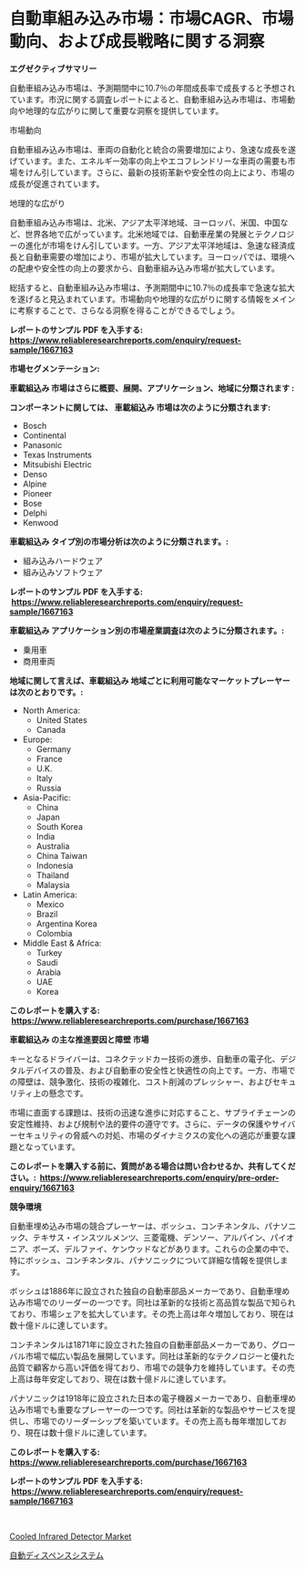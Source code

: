<p><h1>自動車組み込み市場：市場CAGR、市場動向、および成長戦略に関する洞察</h1></p><p><strong>エグゼクティブサマリー</strong></p>
<p><p>自動車組み込み市場は、予測期間中に10.7％の年間成長率で成長すると予想されています。市況に関する調査レポートによると、自動車組み込み市場は、市場動向や地理的な広がりに関して重要な洞察を提供しています。</p><p>市場動向</p><p>自動車組み込み市場は、車両の自動化と統合の需要増加により、急速な成長を遂げています。また、エネルギー効率の向上やエコフレンドリーな車両の需要も市場をけん引しています。さらに、最新の技術革新や安全性の向上により、市場の成長が促進されています。</p><p>地理的な広がり</p><p>自動車組み込み市場は、北米、アジア太平洋地域、ヨーロッパ、米国、中国など、世界各地で広がっています。北米地域では、自動車産業の発展とテクノロジーの進化が市場をけん引しています。一方、アジア太平洋地域は、急速な経済成長と自動車需要の増加により、市場が拡大しています。ヨーロッパでは、環境への配慮や安全性の向上の要求から、自動車組み込み市場が拡大しています。</p><p>総括すると、自動車組み込み市場は、予測期間中に10.7％の成長率で急速な拡大を遂げると見込まれています。市場動向や地理的な広がりに関する情報をメインに考察することで、さらなる洞察を得ることができるでしょう。</p></p>
<p><strong>レポートのサンプル PDF を入手する: <a href="https://www.reliableresearchreports.com/enquiry/request-sample/1667163">https://www.reliableresearchreports.com/enquiry/request-sample/1667163</a></strong></p>
<p><strong>市場セグメンテーション:</strong></p>
<p><strong> 車載組込み 市場はさらに概要、展開、アプリケーション、地域に分類されます :</strong></p>
<p><strong>コンポーネントに関しては、 車載組込み 市場は次のように分類されます: &nbsp;</strong></p>
<p><ul><li>Bosch</li><li>Continental</li><li>Panasonic</li><li>Texas Instruments</li><li>Mitsubishi Electric</li><li>Denso</li><li>Alpine</li><li>Pioneer</li><li>Bose</li><li>Delphi</li><li>Kenwood</li></ul></p>
<p><strong> 車載組込み タイプ別の市場分析は次のように分類されます。:</strong></p>
<p><ul><li>組み込みハードウェア</li><li>組み込みソフトウェア</li></ul></p>
<p><strong>レポートのサンプル PDF を入手する: &nbsp;<a href="https://www.reliableresearchreports.com/enquiry/request-sample/1667163">https://www.reliableresearchreports.com/enquiry/request-sample/1667163</a></strong></p>
<p><strong> 車載組込み アプリケーション別の市場産業調査は次のように分類されます。:</strong></p>
<p><ul><li>乗用車</li><li>商用車両</li></ul></p>
<p><strong>地域に関して言えば、車載組込み 地域ごとに利用可能なマーケットプレーヤーは次のとおりです。:</strong></p>
<p><ul>
    <li>
        North America:
        <ul>
            <li>United States</li>
            <li>Canada</li>
        </ul>
    </li>
    <li>
        Europe:
        <ul>
            <li>Germany</li>
            <li>France</li>
            <li>U.K.</li>
            <li>Italy</li>
            <li>Russia</li>
        </ul>
    </li>
    <li>
        Asia-Pacific:
        <ul>
            <li>China</li>
            <li>Japan</li>
            <li>South Korea</li>
            <li>India</li>
            <li>Australia</li>
            <li>China Taiwan</li>
            <li>Indonesia</li>
            <li>Thailand</li>
            <li>Malaysia</li>
        </ul>
    </li>
    <li>
        Latin America:
        <ul>
            <li>Mexico</li>
            <li>Brazil</li>
            <li>Argentina Korea</li>
            <li>Colombia</li>
        </ul>
    </li>
    <li>
        Middle East & Africa:
        <ul>
            <li>Turkey</li>
            <li>Saudi</li>
            <li>Arabia</li>
            <li>UAE</li>
            <li>Korea</li>
        </ul>
    </li>
    </ul></p>
<p><strong>このレポートを購入する: &nbsp;<a href="https://www.reliableresearchreports.com/purchase/1667163">https://www.reliableresearchreports.com/purchase/1667163</a></strong></p>
<p><strong>車載組込み の主な推進要因と障壁 市場</strong></p>
<p><p>キーとなるドライバーは、コネクテッドカー技術の進歩、自動車の電子化、デジタルデバイスの普及、および自動車の安全性と快適性の向上です。一方、市場での障壁は、競争激化、技術の複雑化、コスト削減のプレッシャー、およびセキュリティ上の懸念です。</p><p>市場に直面する課題は、技術の迅速な進歩に対応すること、サプライチェーンの安定性維持、および規制や法的要件の遵守です。さらに、データの保護やサイバーセキュリティの脅威への対処、市場のダイナミクスの変化への適応が重要な課題となっています。</p></p>
<p><strong>このレポートを購入する前に、質問がある場合は問い合わせるか、共有してください。:&nbsp; <a href="https://www.reliableresearchreports.com/enquiry/pre-order-enquiry/1667163">https://www.reliableresearchreports.com/enquiry/pre-order-enquiry/1667163</a></strong></p>
<p><strong>競争環境</strong></p>
<p><p>自動車埋め込み市場の競合プレーヤーは、ボッシュ、コンチネンタル、パナソニック、テキサス・インスツルメンツ、三菱電機、デンソー、アルパイン、パイオニア、ボーズ、デルファイ、ケンウッドなどがあります。これらの企業の中で、特にボッシュ、コンチネンタル、パナソニックについて詳細な情報を提供します。</p><p>ボッシュは1886年に設立された独自の自動車部品メーカーであり、自動車埋め込み市場でのリーダーの一つです。同社は革新的な技術と高品質な製品で知られており、市場シェアを拡大しています。その売上高は年々増加しており、現在は数十億ドルに達しています。</p><p>コンチネンタルは1871年に設立された独自の自動車部品メーカーであり、グローバル市場で幅広い製品を展開しています。同社は革新的なテクノロジーと優れた品質で顧客から高い評価を得ており、市場での競争力を維持しています。その売上高は毎年安定しており、現在は数十億ドルに達しています。</p><p>パナソニックは1918年に設立された日本の電子機器メーカーであり、自動車埋め込み市場でも重要なプレーヤーの一つです。同社は革新的な製品やサービスを提供し、市場でのリーダーシップを築いています。その売上高も毎年増加しており、現在は数十億ドルに達しています。</p></p>
<p><strong>このレポートを購入する: &nbsp; <a href="https://www.reliableresearchreports.com/purchase/1667163">https://www.reliableresearchreports.com/purchase/1667163</a></strong></p>
<p><strong>レポートのサンプル PDF を入手する: &nbsp;<a href="https://www.reliableresearchreports.com/enquiry/request-sample/1667163">https://www.reliableresearchreports.com/enquiry/request-sample/1667163</a></strong><strong></strong></p>
<p>&nbsp;</p>
<p><p><a href="https://github.com/Chiragrp22/Market-Research-Report-List-4/blob/main/cooled-infrared-detector-market.md">Cooled Infrared Detector Market</a></p><p><a href="https://medium.com/@alenaieme/%E8%87%AA%E5%8B%95%E8%B2%A9%E5%A3%B2%E3%82%B7%E3%82%B9%E3%83%86%E3%83%A0%E5%B8%82%E5%A0%B4-%E5%B8%82%E5%A0%B4%E3%82%B7%E3%82%A7%E3%82%A2-%E5%B8%82%E5%A0%B4%E5%8B%95%E5%90%91-%E5%B0%86%E6%9D%A5%E3%81%AE%E6%88%90%E9%95%B7%E3%82%92%E6%8E%A2%E3%82%8B-ae8f6b8fa48e">自動ディスペンスシステム</a></p></p>